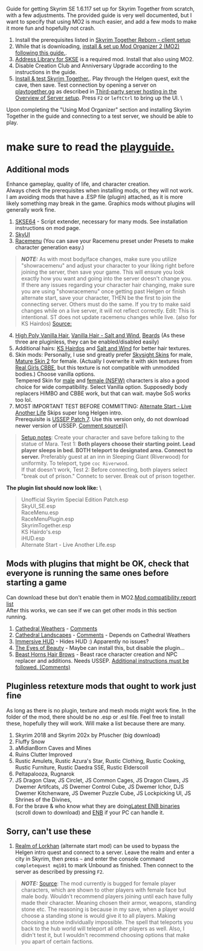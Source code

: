 Guide for getting Skyrim SE 1.6.117 set up for Skyrim Together from scratch, with a few adjustments. The provided guide is very well documented, but I want to specify that using MO2 is much easier, and add a few mods to make it more fun and hopefully not crash.

1. Install the prerequisites listed in [Skyrim Together Reborn - client setup](https://wiki.tiltedphoques.com/tilted-online/guides/client-setup)
2. While that is downloading, [install & set up Mod Organizer 2 (MO2) following this guide.](https://wiki.tiltedphoques.com/tilted-online/guides/client-setup/using-modorganizer2-mo2/installing-modorganizer2/installating-the-mod-manager).
3. [Address Library for SKSE](https://wiki.tiltedphoques.com/tilted-online/guides/client-setup/using-modorganizer2-mo2/utilities) is a required mod. Install that also using MO2.
4. Disable Creation Club and Anniversary Upgrade according to the instructions in the guide.
5. [Install & test Skyrim Together.](https://wiki.tiltedphoques.com/tilted-online/guides/client-setup/using-modorganizer2-mo2/skyrim-together-reborn)\. Play through the Helgen quest, exit the cave, then save. Test connection by opening a server on [playtogether.gg](https:/playtogether.gg) as described in [Third-party server hosting in the Overview of Server setup](https://wiki.tiltedphoques.com/tilted-online/guides/server-guide). Press `F2` or `leftCtrl` to bring up the UI. \


Upon completing the "Using Mod Organizer" section and installing Skyrim Together in the guide and connecting to a test server, we should be able to play.

# make sure to read the [playguide.](https://wiki.tiltedphoques.com/tilted-online/general-information/playguide)

## Additional mods
Enhance gameplay, quality of life, and character creation.\
Always check the prerequisites when installing mods, or they will not work.\
I am avoiding mods that have a .ESP file (plugin) attached, as it is more likely something may break in the game. Graphics mods without plugins will generally work fine. 
1. [SKSE64](https://www.nexusmods.com/skyrimspecialedition/mods/30379?tab=files) - Script extender, necessary for many mods. See installation instructions on mod page.
2. [SkyUI](https://www.nexusmods.com/skyrimspecialedition/mods/12604)
3. [Racemenu](https://www.nexusmods.com/skyrimspecialedition/mods/19080) (You can save your Racemenu preset under Presets to make character generation easy.)
> **_NOTE:_** As with most body/face changes, make sure you utilize "showracemenu" and adjust your character to your liking right before joining the server, then save your game. This will ensure you look exactly how you want and going into the server doesn't change you. If there any issues regarding your character hair changing, make sure you are using "showracemenu" once getting past Helgen or finish alternate start, save your character, THEN be the first to join the connecting server. Others must do the same. If you try to make said changes while on a live server, it will not reflect correctly. Edit: This is intentional. ST does not update racemenu changes while live. (also for KS Hairdos) [Source:](https://github.com/tiltedphoques/Mod-Compatibility/issues/34)
4. [High Poly Vanilla Hair](https://www.nexusmods.com/skyrimspecialedition/mods/41863), [Vanilla Hair - Salt and Wind](https://www.nexusmods.com/skyrimspecialedition/mods/45147), [Beards](https://www.nexusmods.com/skyrimspecialedition/mods/1067) (As these three are pluginless, they can be enabled/disabled easily)
5. Additional hairs: [KS Hairdos](https://www.nexusmods.com/skyrimspecialedition/mods/6817) and [Salt and Wind](https://www.nexusmods.com/skyrimspecialedition/mods/16582?tab=files) for better hair textures.
6. Skin mods: Personally, I use snd greatly prefer [Skysight Skins](https://www.nexusmods.com/skyrimspecialedition/mods/6580) for male, [Mature Skin 2](https://www.nexusmods.com/skyrimspecialedition/mods/26017?tab=description) for female. (Actually I overwrite it with skin textures from [Real Girls CBBE](https://www.nexusmods.com/skyrimspecialedition/mods/75065), but this texture is not compatible with unmodded bodies.) Choose vanilla options.\
   Tempered Skin for [male](https://www.nexusmods.com/skyrimspecialedition/mods/7902) and [female (NSFW)](https://www.nexusmods.com/skyrimspecialedition/mods/8505) characters is also a good choice for wide compatibility. Select Vanilla option.
   Supposedly body replacers HIMBO and CBBE work, but that can wait. maybe SoS works too lol.
6. MOST IMPORTANT TEST BEFORE COMMITTING: 
[Alternate Start - Live Another Life](https://www.nexusmods.com/skyrimspecialedition/mods/272) Skips super long Helgen intro.\
Prerequisite is [USSEP Patch 7](https://www.nexusmods.com/skyrimspecialedition/mods/266?tab=files&file_id=209150). Use this version only, do not download newer version of USSEP. [Comment source](https://github.com/tiltedphoques/Mod-Compatibility/issues/7#issuecomment-1185771114))]\
> [Setup notes](https://github.com/tiltedphoques/Mod-Compatibility/issues/8):
> Create your character and save before talking to the statue of Mara. 
> Test 1: **Both players choose their starting point. Lead player sleeps in bed. BOTH teleport to designated area. Connect to server.** Preferably guest at an inn in Sleeping Giant (Riverwood) for uniformity. To teleport, type `coc Riverwood`.\
> If that doesn't work, Test 2: Before connecting, both players select "break out of prison." Connetc to server. Break out of prison together.

**The plugin list should now look like:** \
>Unofficial Skyrim Special Edition Patch.esp\
SkyUI_SE.esp\
RaceMenu.esp\
RaceMenuPlugin.esp\
SkyrimTogether.esp\
KS Hairdo's.esp\
iHUD.esp\
Alternate Start - Live Another Life.esp

## Mods with plugins that might be OK, check that everyone is running the same ones before starting a game

Can download these but don't enable them in MO2.[Mod compatibility report list](https://github.com/tiltedphoques/Mod-Compatibility/issues?page=2&q=is%3Aissue+is%3Aopen+sort%3Areactions-%2B1-desc)\
After this works, we can see if we can get other mods in this section running.

1. [Cathedral Weathers](https://www.nexusmods.com/skyrimspecialedition/mods/17230](https://www.nexusmods.com/skyrimspecialedition/mods/24791?tab=description)) - [Comments](https://github.com/tiltedphoques/Mod-Compatibility/issues/167)
2. [Cathedral Landscapes](https://www.nexusmods.com/skyrimspecialedition/mods/21954?tab=description) - [Comments](https://github.com/tiltedphoques/Mod-Compatibility/issues/168) - Depends on Cathedral Weathers
3. [Immersive HUD](https://www.nexusmods.com/skyrimspecialedition/mods/12440) - Hides HUD :) Apparently no issues?
4. [The Eyes of Beauty](https://www.nexusmods.com/skyrimspecialedition/mods/16185) - Maybe can install this, but disable the plugin... 
5. [Beast Horns Hair Brows](https://www.nexusmods.com/skyrimspecialedition/mods/38480) - Beast race character creation and NPC replacer and additions. Needs USSEP. [Additional instructions must be followed. (Comments)](https://github.com/tiltedphoques/Mod-Compatibility/issues/26)



## Pluginless retexture mods that ought to work just fine
As long as there is no plugin, texture and mesh mods might work fine. In the folder of the mod, there should be no .esp or .esl file. Feel free to install these, hopefully they will work. Will make a list because there are many.
1. Skyrim 2018 and Skyrim 202x by Pfuscher (big download)
2. Fluffy Snow
3. aMidianBorn Caves and Mines
4. Ruins Clutter Improved
5. Rustic Amulets, Rustic Azura's Star, Rustic Clothing, Rustic Cooking, Rustic Furniture, Rustic Daedra SSE, Rustic Elderscoll
6. Peltapalooza, Rugnarok
7. JS Dragon Claw, JS Circlet, JS Common Cages, JS Dragon Claws, JS Dwemer Artifcats, JS Dwemer Control Cube, JS Dwemer Ichor, DJS Dwemer Kitchenware, JS Dwemer Puzzle Cube, JS Lockpicking UI, JS Shrines of the Divines, 
8. For the brave & who know what they are doing[Latest ENB binaries](http://enbdev.com/mod_tesskyrimse_v0502.htm) (scroll down to download) and [ENB]() if your PC can handle it.


## Sorry, can't use these
1. [Realm of Lorkhan](https://www.nexusmods.com/skyrimspecialedition/mods/18223) (alternate start mod) can be used to bypass the Helgen intro quest and connect to a server. Leave the realm and enter a city in Skyrim, then press `~` and enter the console command  `completequest mq101` to mark Unbound as finished. Then connect to the server as described by pressing `F2`.
> **_NOTE:_** [Source](https://github.com/tiltedphoques/Mod-Compatibility/issues/78): The mod currently is bugged for female player characters, which are shown to other players with female face but male body. Wouldn't recommend players joining until each have fully made their character. Meaning chosen their armor, weapons, standing stone etc. The reasoning is because in my save, when a player would choose a standing stone is would give it to all players. Making choosing a stone individually impossible. The spell that teleports you back to the hub world will teleport all other players as well. Also, I didn't test it, but I wouldn't recommend choosing options that make you apart of certain factions. 
